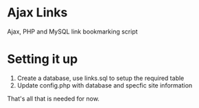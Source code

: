 Ajax Links
==========

Ajax, PHP and MySQL link bookmarking script

Setting it up
=============

1. Create a database, use links.sql to setup the required table
2. Update config.php with database and specfic site information

That's all that is needed for now.
